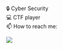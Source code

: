 🔒 Cyber Security \
💻 CTF player\
📫 How to reach me:&nbsp;
<p>
<img allign="right" src="https://github-readme-stats.vercel.app/api?username=rivit98&count_private=true&show_icons=true&theme=blueberry"/>
</p>
